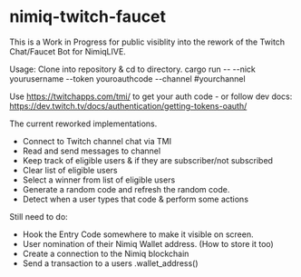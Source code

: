 # nimiq-twitch-faucet

This is a Work in Progress for public visiblity into the rework of the Twitch Chat/Faucet Bot for NimiqLIVE.

Usage:
Clone into repository & cd to directory.
cargo run -- --nick yourusername --token youroauthcode --channel #yourchannel

Use https://twitchapps.com/tmi/ to get your auth code - or follow dev docs: https://dev.twitch.tv/docs/authentication/getting-tokens-oauth/

The current reworked implementations.
- Connect to Twitch channel chat via TMI
- Read and send messages to channel
- Keep track of eligible users & if they are subscriber/not subscribed
- Clear list of eligible users
- Select a winner from list of eligible users
- Generate a random code and refresh the random code.
- Detect when a user types that code & perform some actions


Still need to do:
- Hook the Entry Code somewhere to make it visible on screen. 
- User nomination of their Nimiq Wallet address. (How to store it too)
- Create a connection to the Nimiq blockchain
- Send a transaction to a users .wallet_address()
